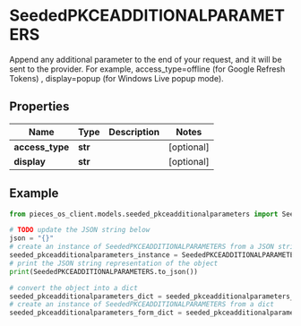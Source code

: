 # SeededPKCEADDITIONALPARAMETERS

Append any additional parameter to the end of your request, and it will be sent to the provider. For example, access_type=offline (for Google Refresh Tokens) , display=popup (for Windows Live popup mode).

## Properties

Name | Type | Description | Notes
------------ | ------------- | ------------- | -------------
**access_type** | **str** |  | [optional] 
**display** | **str** |  | [optional] 

## Example

```python
from pieces_os_client.models.seeded_pkceadditionalparameters import SeededPKCEADDITIONALPARAMETERS

# TODO update the JSON string below
json = "{}"
# create an instance of SeededPKCEADDITIONALPARAMETERS from a JSON string
seeded_pkceadditionalparameters_instance = SeededPKCEADDITIONALPARAMETERS.from_json(json)
# print the JSON string representation of the object
print(SeededPKCEADDITIONALPARAMETERS.to_json())

# convert the object into a dict
seeded_pkceadditionalparameters_dict = seeded_pkceadditionalparameters_instance.to_dict()
# create an instance of SeededPKCEADDITIONALPARAMETERS from a dict
seeded_pkceadditionalparameters_form_dict = seeded_pkceadditionalparameters.from_dict(seeded_pkceadditionalparameters_dict)
```



